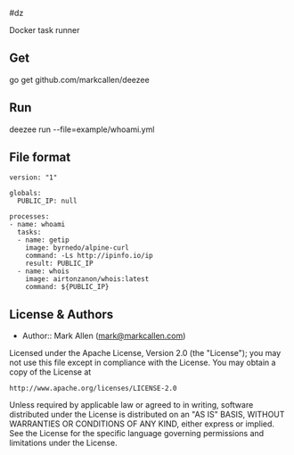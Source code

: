#dz

Docker task runner

## Get

go get github.com/markcallen/deezee

## Run

deezee run --file=example/whoami.yml

## File format

````
version: "1"

globals:
  PUBLIC_IP: null

processes:
- name: whoami
  tasks:
  - name: getip
    image: byrnedo/alpine-curl
    command: -Ls http://ipinfo.io/ip
    result: PUBLIC_IP
  - name: whois
    image: airtonzanon/whois:latest
    command: ${PUBLIC_IP}
````

## License & Authors
- Author:: Mark Allen (mark@markcallen.com)

Licensed under the Apache License, Version 2.0 (the "License");
you may not use this file except in compliance with the License.
You may obtain a copy of the License at

    http://www.apache.org/licenses/LICENSE-2.0

Unless required by applicable law or agreed to in writing, software
distributed under the License is distributed on an "AS IS" BASIS,
WITHOUT WARRANTIES OR CONDITIONS OF ANY KIND, either express or implied.
See the License for the specific language governing permissions and
limitations under the License.

